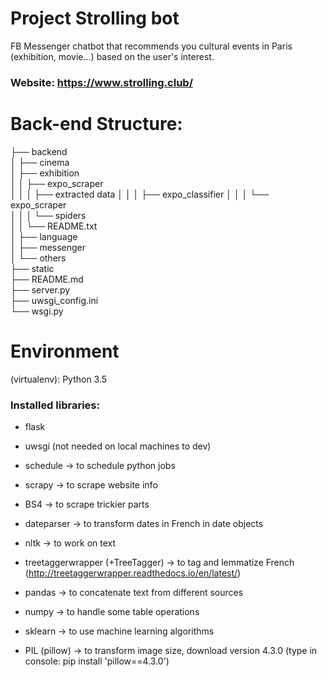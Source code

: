 # Project Strolling bot

FB Messenger chatbot that recommends you cultural events in Paris (exhibition, movie...) based on the user's interest.

### Website: https://www.strolling.club/ 

# Back-end Structure:   

├── backend   
│   ├── cinema  
│   ├── exhibition  
│   │   ├── expo_scraper  
│   │   │   ├── extracted data
│   │   │   ├── expo_classifier
│   │   │   └── expo_scraper  
│   │   │       └── spiders  
│   │   └── README.txt  
│   ├── language   
│   ├── messenger   
│   └── others  
├── static   
├── README.md                   
├── server.py                 
├── uwsgi_config.ini                  
└── wsgi.py             

# Environment 

(virtualenv): Python 3.5  

### Installed libraries:  
* flask   
* uwsgi (not needed on local machines to dev)  
* schedule -> to schedule python jobs  

* scrapy -> to scrape website info  
* BS4 -> to scrape trickier parts

* dateparser -> to transform dates in French in date objects
* nltk -> to work on text  
* treetaggerwrapper (+TreeTagger) -> to tag and lemmatize French   (http://treetaggerwrapper.readthedocs.io/en/latest/)   

* pandas -> to concatenate text from different sources
* numpy -> to handle some table operations
* sklearn -> to use machine learning algorithms

* PIL (pillow) -> to transform image size, download version 4.3.0 (type in console: pip install 'pillow==4.3.0')


